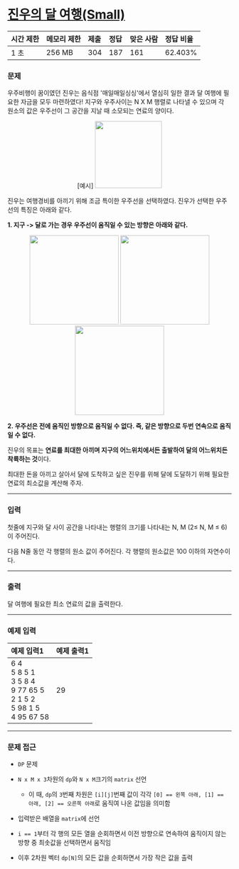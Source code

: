 # [진우의 달 여행(Small)](https://www.acmicpc.net/problem/17484)

<div align = center>

| 시간 제한 | 메모리 제한 | 제출 | 정답 | 맞은 사람 | 정답 비율 |
| :-------- | :---------- | :--- | :--- | :-------- | :-------- |
| 1 초      | 256 MB      | 304  | 187  | 161       | 62.403%   |

</div>

### 문제

우주비행이 꿈이였던 진우는 음식점 '매일매일싱싱'에서 열심히 일한 결과 달 여행에 필요한 자금을 모두 마련하였다! 지구와 우주사이는 N X M 행렬로 나타낼 수 있으며 각 원소의 값은 우주선이 그 공간을 지날 때 소모되는 연료의 양이다.

<div align=center>
  [예시]
  <img src="https://upload.acmicpc.net/9e155c65-43ea-492b-af73-d3f9f9c9dc44/-/preview/" width="150"/>
</div>

진우는 여행경비를 아끼기 위해 조금 특이한 우주선을 선택하였다. 진우가 선택한 우주선의 특징은 아래와 같다.

**1. 지구 -> 달로 가는 경우 우주선이 움직일 수 있는 방향은 아래와 같다.**

<div align=center>
  <img alt="" src="https://upload.acmicpc.net/8f6fc516-9870-4ef6-8474-b5d82f7b6f21/-/preview/" style="height: 200px; width: 200px;">
  <img alt="" src="https://upload.acmicpc.net/eb6f87f0-f4d0-43cc-8e9d-5d94bfc41936/-/preview/" style="height: 200px; width: 200px;">
  <img alt="" src="https://upload.acmicpc.net/e7b501aa-c92c-4a17-aed7-c7868b89af7a/-/preview/" style="height: 200px; width: 200px;">
</div>

**2. 우주선은 전에 움직인 방향으로 움직일 수 없다. 즉, 같은 방향으로 두번 연속으로 움직일 수 없다.**

진우의 목표는 **연료를 최대한 아끼며 지구의 어느위치에서든 출발하여 달의 어느위치든 착륙하는 것**이다.

최대한 돈을 아끼고 살아서 달에 도착하고 싶은 진우를 위해 달에 도달하기 위해 필요한 연료의 최소값을 계산해 주자.

---

### 입력

첫줄에 지구와 달 사이 공간을 나타내는 행렬의 크기를 나타내는 N, M (2≤ N, M ≤ 6)이 주어진다.

다음 N줄 동안 각 행렬의 원소 값이 주어진다. 각 행렬의 원소값은 100 이하의 자연수이다.

---

### 출력

달 여행에 필요한 최소 연료의 값을 출력한다.

---

### 예제 입력

| 예제 입력1                                                                             | 예제 출력1 |
| :------------------------------------------------------------------------------------- | :--------- |
| 6 4<br/>5 8 5 1<br/>3 5 8 4<br/>9 77 65 5<br/>2 1 5 2<br/>5 98 1 5<br/>4 95 67 58<br/> | 29         |

---

### 문제 접근

  - `DP` 문제

  - `N x M x 3`차원의 `dp`와 `N x M`크기의 `matrix` 선언

    - 이 때, `dp`의 `3`번째 차원은 `[i][j]`번째 값이 각각 `[0] == 왼쪽 아래, [1] == 아래, [2] == 오른쪽 아래`로 움직여 나온 값임을 의미함

  - 입력받은 배열을 `matrix`에 선언

  - `i == 1`부터 각 행의 모든 열을 순회하면서 이전 방향으로 연속하여 움직이지 않는 방향 중 최솟값을 선택하면서 움직임

  - 이후 2차원 벡터 `dp[N]`의 모든 값을 순회하면서 가장 작은 값을 출력